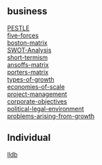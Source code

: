 ## business
[PESTLE](./business/PESTLE.md) <br>
[five-forces](./business/five-forces.md) <br>
[boston-matrix](./business/boston-matrix.md) <br>
[SWOT-Analysis](./business/SWOT-Analysis.md) <br>
[short-termism](./business/short-termism.md) <br>
[ansoffs-matrix](./business/ansoffs-matrix.md) <br>
[porters-matrix](./business/porters-matrix.md) <br>
[types-of-growth](./business/types-of-growth.md) <br>
[economies-of-scale](./business/economies-of-scale.md) <br>
[project-management](./business/project-management.md) <br>
[corporate-objectives](./business/corporate-objectives.md) <br>
[political-legal-environment](./business/political-legal-environment.md) <br>
[problems-arising-from-growth](./business/problems-arising-from-growth.md) <br>

## Individual
[lldb](./lldb.md) <br>
